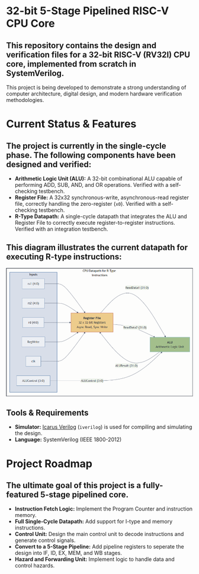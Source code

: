 # 32-bit 5-Stage Pipelined RISC-V CPU Core

## This repository contains the design and verification files for a 32-bit RISC-V (RV32I) CPU core, implemented from scratch in SystemVerilog.

This project is being developed to demonstrate a strong understanding of computer architecture, digital design, and modern hardware verification methodologies.

# Current Status & Features

## The project is currently in the single-cycle phase. The following components have been designed and verified:

* **Arithmetic Logic Unit (ALU):** A 32-bit combinational ALU capable of performing ADD, SUB, AND, and OR operations. Verified with a self-checking testbench.
* **Register File:** A 32x32 synchronous-write, asynchronous-read register file, correctly handling the zero-register (`x0`). Verified with a self-checking testbench.
* **R-Type Datapath:** A single-cycle datapath that integrates the ALU and Register File to correctly execute register-to-register instructions. Verified with an integration testbench.

## This diagram illustrates the current datapath for executing R-type instructions:

![R-Type Datapath Diagram](docs/datapath_diagram.png)

## Tools & Requirements

* **Simulator:** [Icarus Verilog](http://iverilog.icarus.com/) (`iverilog`) is used for compiling and simulating the design.
* **Language:** SystemVerilog (IEEE 1800-2012)

# Project Roadmap

## The ultimate goal of this project is a fully-featured 5-stage pipelined core.

* **Instruction Fetch Logic:** Implement the Program Counter and instruction memory.
* **Full Single-Cycle Datapath:** Add support for I-type and memory instructions.
* **Control Unit:** Design the main control unit to decode instructions and generate control signals.
* **Convert to a 5-Stage Pipeline:** Add pipeline registers to seperate the design into IF, ID, EX, MEM, and WB stages.
* **Hazard and Forwarding Unit:** Implement logic to handle data and control hazards.
